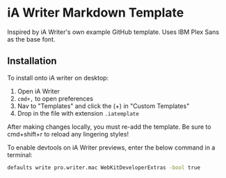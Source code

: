 # iA Writer Markdown Template

Inspired by iA Writer's own example GitHub template. Uses IBM Plex Sans as the base font.

## Installation

To install onto iA writer on desktop:

1. Open iA Writer
2. `cmd+,` to open preferences
3. Nav to "Templates" and click the (+) in "Custom Templates"
4. Drop in the file with extension `.iatemplate`

After making changes locally, you must re-add the template. Be sure to cmd+shift+r to reload any lingering styles!

To enable devtools on iA Writer previews, enter the below command in a terminal:

```zsh
defaults write pro.writer.mac WebKitDeveloperExtras -bool true
```
